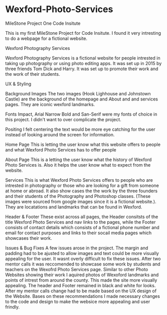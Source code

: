 # Wexford-Photo-Services
MileStone Project One Code Insitute

This is my first MileStone Project for Code Insitute.  I found it very intresting to do a webpage for a fictional website.


Wexford Photography Services

Wexford Photography Services is a fictional website for people intrested in taking up photography
or using photo editing apps.  It was set up in 2015 by three friends Tom Dick and Harry.  It was set up to
promote their work and the work of their students.  


UX & Styling

Background Images
The two images (Hook Lighhouse and Johnstown Castle) are the background of the homepage and About and
and services pages.  They are iconic wexford landmarks.

Fonts
Impact, Arial Narrow Bold and San-Serif were my fonts of choice in this project.  I didn't want to
over complicate the project. 

Positing
I felt centering the text would be more eye catching for the user instead of looking around the screen
for information.

Home Page
This is letting the user know what this website offers to people and what Wexford Photo Services has to
offer people

About Page
This is a letting the user know what the history of Wexford Photo Services is.  Also it helps the user
know what to expect from the website.

Services
This is what Wexford Photo Services offers to people who are intrested in photography or those
who are looking for a gift from someone at home or abroad.  It also show cases the the work by the 
three founders and their students of the Photography and Photoshop classes. (These images were
sourced from google images since it is a fictional website.). They are locatations and landmarks
that can be found in Wexford.  

Header & Footer
These exist across all pages, the Header consitsts of the title Wexford Photo Services and nav links to the 
pages, while the Footer consists of contact details which consists of a fictional phone number and email for 
contact purposes and links to their socail media pages which showcases their work.

Issues & Bug Fixes
A few issues arose in the project.  The margin and padding had to be ajusted to allow images and text could be more visually 
appealing for the user.  It wasnt overly difficult to fix these issues.  After two mentor calls it was reccomended to showcase some work
by students and teachers on the Wexofrd Photo Services page.  Similar to other Photo Websites showing their work I aquired photos of
Wexoford landmarks and points of intrest from around the county.  This made the site more visually appealing.  The header and Footer
remained in black and white for looks. After my mentor calls change had to be made based on the UX design of the Website.  Bases on these
recommendations I made necessary changes to the code and design to make the websice more appealing and user frindly.



